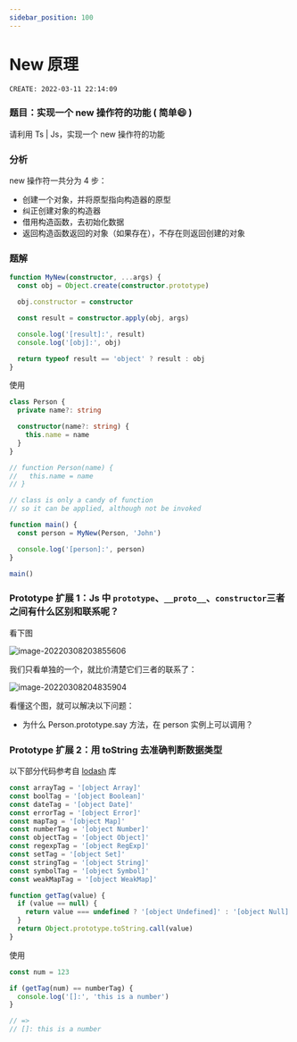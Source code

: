 ```yaml
---
sidebar_position: 100
---
```


# New 原理

`CREATE: 2022-03-11 22:14:09`

### 题目：实现一个 new 操作符的功能 ( 简单:smile: )

请利用 Ts | Js，实现一个 new 操作符的功能

### 分析

new 操作符一共分为 4 步：

- 创建一个对象，并将原型指向构造器的原型
- 纠正创建对象的构造器
- 借用构造函数，去初始化数据
- 返回构造函数返回的对象（如果存在），不存在则返回创建的对象

### 题解

```ts
function MyNew(constructor, ...args) {
  const obj = Object.create(constructor.prototype)

  obj.constructor = constructor

  const result = constructor.apply(obj, args)

  console.log('[result]:', result)
  console.log('[obj]:', obj)

  return typeof result == 'object' ? result : obj
}
```

使用

```ts
class Person {
  private name?: string

  constructor(name?: string) {
    this.name = name
  }
}

// function Person(name) {
//   this.name = name
// }

// class is only a candy of function
// so it can be applied, although not be invoked

function main() {
  const person = MyNew(Person, 'John')

  console.log('[person]:', person)
}

main()
```

### Prototype 扩展 1：Js 中 `prototype`、`__proto__`、`constructor`三者之间有什么区别和联系呢？

看下图

![image-20220308203855606](https://cdn.gincool.com//img/image-20220308203855606.png)

我们只看单独的一个，就比价清楚它们三者的联系了：

![image-20220308204835904](https://cdn.gincool.com//img/image-20220308204835904.png)

看懂这个图，就可以解决以下问题：

- 为什么 Person.prototype.say 方法，在 person 实例上可以调用？

### Prototype 扩展 2：用 toString 去准确判断数据类型

以下部分代码参考自 [lodash](https://github.com/lodash/lodash) 库

```ts
const arrayTag = '[object Array]'
const boolTag = '[object Boolean]'
const dateTag = '[object Date]'
const errorTag = '[object Error]'
const mapTag = '[object Map]'
const numberTag = '[object Number]'
const objectTag = '[object Object]'
const regexpTag = '[object RegExp]'
const setTag = '[object Set]'
const stringTag = '[object String]'
const symbolTag = '[object Symbol]'
const weakMapTag = '[object WeakMap]'

function getTag(value) {
  if (value == null) {
    return value === undefined ? '[object Undefined]' : '[object Null]'
  }
  return Object.prototype.toString.call(value)
}
```

使用

```ts
const num = 123

if (getTag(num) == numberTag) {
  console.log('[]:', 'this is a number')
}

// =>
// []: this is a number
```
